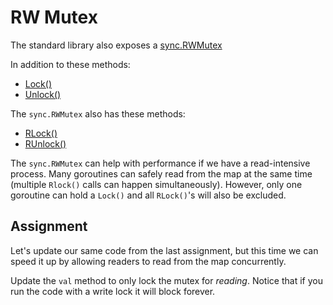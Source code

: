 # RW Mutex

The standard library also exposes a [sync.RWMutex](https://golang.org/pkg/sync/#RWMutex)

In addition to these methods:

* [Lock()](https://golang.org/pkg/sync/#Mutex.Lock)
* [Unlock()](https://golang.org/pkg/sync/#Mutex.Unlock)

The `sync.RWMutex` also has these methods:

* [RLock()](https://golang.org/pkg/sync/#RWMutex.RLock)
* [RUnlock()](https://golang.org/pkg/sync/#RWMutex.RUnlock)

The `sync.RWMutex` can help with performance if we have a read-intensive process. Many goroutines can safely read from the map at the same time (multiple `Rlock()` calls can happen simultaneously). However, only one goroutine can hold a `Lock()` and all `RLock()`'s will also be excluded.

## Assignment

Let's update our same code from the last assignment, but this time we can speed it up by allowing readers to read from the map concurrently.

Update the `val` method to only lock the mutex for _reading_. Notice that if you run the code with a write lock it will block forever.

